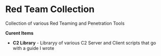 # Red Team Collection
Collection of various Red Teaming and Penetration Tools

**Curent Items**
- **C2 Library** - Libraryy of various C2 Server and Client scripts that go with a guide I wrote
